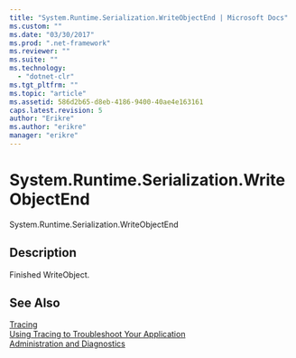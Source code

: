 ```yaml
---
title: "System.Runtime.Serialization.WriteObjectEnd | Microsoft Docs"
ms.custom: ""
ms.date: "03/30/2017"
ms.prod: ".net-framework"
ms.reviewer: ""
ms.suite: ""
ms.technology: 
  - "dotnet-clr"
ms.tgt_pltfrm: ""
ms.topic: "article"
ms.assetid: 586d2b65-d8eb-4186-9400-40ae4e163161
caps.latest.revision: 5
author: "Erikre"
ms.author: "erikre"
manager: "erikre"
---
```

# System.Runtime.Serialization.WriteObjectEnd
System.Runtime.Serialization.WriteObjectEnd  
  
## Description  
 Finished WriteObject.  
  
## See Also  
 [Tracing](../../../../../docs/framework/wcf/diagnostics/tracing/index.md)   
 [Using Tracing to Troubleshoot Your Application](../../../../../docs/framework/wcf/diagnostics/tracing/using-tracing-to-troubleshoot-your-application.md)   
 [Administration and Diagnostics](../../../../../docs/framework/wcf/diagnostics/index.md)